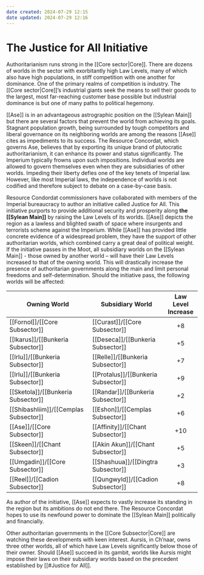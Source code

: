 ```yaml
---
date created: 2024-07-29 12:15
date updated: 2024-07-29 12:16
---
```


# The Justice for All Initiative

Authoritarianism runs strong in the [[Core sector|Core]]. There are dozens of worlds in the sector with exorbitantly high Law Levels, many of which also have high populations, in stiff competition with one another for dominance. One of the primary realms of competition is industry. The [[Core sector|Core]]’s industrial giants seek the means to sell their goods to the largest, most far-reaching customer base possible but industrial dominance is but one of many paths to political hegemony.

[[Ase]] is in an advantageous astrographic position on the [[Sylean Main]] but there are several factors that prevent the world from achieving its goals. Stagnant population growth, being surrounded by tough competitors and liberal governance on its neighboring worlds are among the reasons [[Ase]] cites as impediments to its success. The Resource Concordat, which governs Ase, believes that by exporting its unique brand of plutocratic authoritarianism, it can enhance its power and status significantly. The Imperium typically frowns upon such impositions. Individual worlds are allowed to govern themselves even when they are subsidiaries of other worlds. Impeding their liberty defies one of the key tenets of Imperial law. However, like most Imperial laws, the independence of worlds is not codified and therefore subject to debate on a case-by-case basis.

Resource Condordat commissioners have collaborated with members of the Imperial bureaucracy to author an initiative called Justice for All. This initiative purports to provide additional security and prosperity along **the [[Sylean Main]]** by raising the Law Levels of its worlds. [[Ase]] depicts the region as a lawless and blighted swath of space where insurgents and terrorists scheme against the Imperium. While [[Ase]] has provided little concrete evidence of a widespread problem, they have the support of other authoritarian worlds, which combined carry a great deal of political weight. If the initiative passes in the Moot, all subsidiary worlds on the [[Sylean Main]]  - those owned by another world – will have their Law Levels increased to that of the owning world. This will drastically increase the presence of authoritarian governments along the main and limit personal freedoms and self-determination. Should the initiative pass, the following worlds will be affected:

| Owning World                          | Subsidiary World                    | Law Level Increase |
| ------------------------------------- | ----------------------------------- | :----------------: |
| [[Fornol]]/[[Core Subsector]]         | [[Curast]]/[[Core Subsector]]       |         +8         |
| [[Ikarus]]/[[Bunkeria Subsector]]     | [[Deseca]]/[[Bunkeria Subsector]]   |         +5         |
| [[Irlu]]/[[Bunkeria Subsector]]       | [[Relle]]/[[Bunkeria Subsector]]    |         +7         |
| [[Irlu]]/[[Bunkeria Subsector]]       | [[Protalus]]/[[Bunkeria Subsector]] |         +9         |
| [[Sketola]]/[[Bunkeria Subsector]]    | [[Randar]]/[[Bunkeria Subsector]]   |         +2         |
| [[Shibashliim]]/[[Cemplas Subsector]] | [[Eshon]]/[[Cemplas Subsector]]     |         +6         |
| [[Ase]]/[[Core Subsector]]            | [[Affinity]]/[[Chant Subsector]]    |         +10        |
| [[Skeen]]/[[Chant Subsector]]         | [[Akin Akun]]/[[Chant Subsector]]   |         +5         |
| [[Umgadin]]/[[Core Subsector]]        | [[Shashuua]]/[[Dingtra Subsector]]  |         +3         |
| [[Reel]]/[[Cadion Subsector]]         | [[Qungwyld]]/[[Cadion Subsector]]   |         +8         |

As author of the initiative, [[Ase]] expects to vastly increase its standing in the region but its ambitions do not end there. The Resource Concordat hopes to use its newfound power to dominate the [[Sylean Main]] politically and financially.

Other authoritarian governments in the [[Core Subsector|Core]] are watching these developments with keen interest. Aursis, in Ch’naar, owns three other worlds, all of which have Law Levels significantly below those of their owner. Should [[Ase]] succeed in its gambit, worlds like Aursis might impose their laws on their subsidiary worlds based on the precedent established by [[#Justice for All]].
